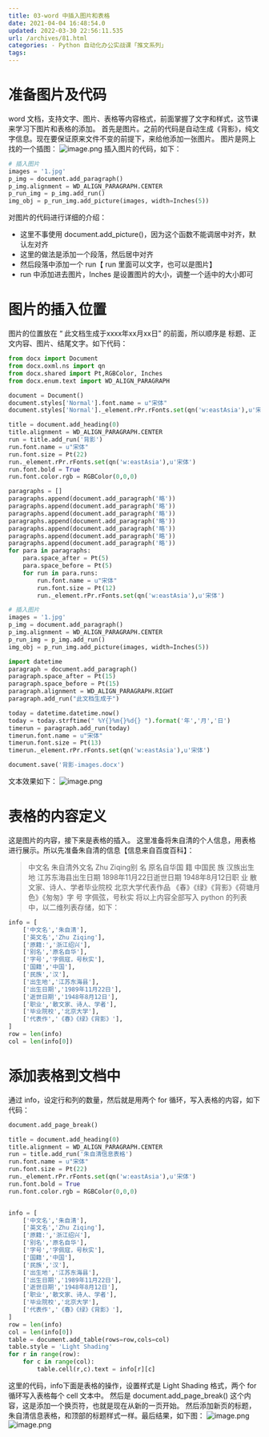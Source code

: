 ```yaml
---
title: 03-word 中插入图片和表格
date: 2021-04-04 16:48:54.0
updated: 2022-03-30 22:56:11.535
url: /archives/81.html
categories: - Python 自动化办公实战课「推文系列」
tags: 
---
```




# 准备图片及代码

word 文档，支持文字、图片、表格等内容格式，前面掌握了文字和样式，这节课来学习下图片和表格的添加。 首先是图片。之前的代码是自动生成《背影》，纯文字信息。现在要保证原来文件不变的前提下，来给他添加一张图片。 图片是网上找的一个插图： ![image.png](https://img-blog.csdnimg.cn/img_convert/511dea82c3befdff5a24163f36f1051f.png) 插入图片的代码，如下：

```python
# 插入图片
images = '1.jpg'
p_img = document.add_paragraph()
p_img.alignment = WD_ALIGN_PARAGRAPH.CENTER
p_run_img = p_img.add_run()
img_obj = p_run_img.add_picture(images, width=Inches(5))
```

对图片的代码进行详细的介绍：

*   这里不事使用 document.add\_picture()，因为这个函数不能调居中对齐，默认左对齐
*   这里的做法是添加一个段落，然后居中对齐
*   然后段落中添加一个 run【 run 里面可以文字，也可以是图片】
*   run 中添加进去图片，Inches 是设置图片的大小，调整一个适中的大小即可

# 图片的插入位置

图片的位置放在 “ 此文档生成于xxxx年xx月xx日” 的前面，所以顺序是 标题、正文内容、图片、结尾文字。如下代码：

```python
from docx import Document
from docx.oxml.ns import qn
from docx.shared import Pt,RGBColor, Inches
from docx.enum.text import WD_ALIGN_PARAGRAPH

document = Document()
document.styles['Normal'].font.name = u"宋体"
document.styles['Normal']._element.rPr.rFonts.set(qn('w:eastAsia'),u'宋体')

title = document.add_heading(0)
title.alignment = WD_ALIGN_PARAGRAPH.CENTER
run = title.add_run('背影')
run.font.name = u"宋体"
run.font.size = Pt(22)
run._element.rPr.rFonts.set(qn('w:eastAsia'),u'宋体')
run.font.bold = True
run.font.color.rgb = RGBColor(0,0,0)

paragraphs = []
paragraphs.append(document.add_paragraph('略'))
paragraphs.append(document.add_paragraph('略'))
paragraphs.append(document.add_paragraph('略'))
paragraphs.append(document.add_paragraph('略'))
paragraphs.append(document.add_paragraph('略'))
paragraphs.append(document.add_paragraph('略'))
paragraphs.append(document.add_paragraph('略'))
for para in paragraphs:
    para.space_after = Pt(5)
    para.space_before = Pt(5)
    for run in para.runs:
        run.font.name = u"宋体"
        run.font.size = Pt(12)
        run._element.rPr.rFonts.set(qn('w:eastAsia'),u'宋体')

# 插入图片
images = '1.jpg'
p_img = document.add_paragraph()
p_img.alignment = WD_ALIGN_PARAGRAPH.CENTER
p_run_img = p_img.add_run()
img_obj = p_run_img.add_picture(images, width=Inches(5))

import datetime
paragraph = document.add_paragraph()
paragraph.space_after = Pt(15)
paragraph.space_before = Pt(15)
paragraph.alignment = WD_ALIGN_PARAGRAPH.RIGHT
paragraph.add_run("此文档生成于")

today = datetime.datetime.now()
today = today.strftime(" %Y{}%m{}%d{} ").format('年','月','日')
timerun = paragraph.add_run(today)
timerun.font.name = u"宋体"
timerun.font.size = Pt(13)
timerun._element.rPr.rFonts.set(qn('w:eastAsia'),u'宋体')

document.save('背影-images.docx')
```

文本效果如下： ![image.png](https://img-blog.csdnimg.cn/img_convert/c4a1354ede6eff7a2d58870e00d0d7ae.png)

# 表格的内容定义

这是图片的内容，接下来是表格的插入。 这里准备将朱自清的个人信息，用表格进行展示。所以先准备朱自清的信息【信息来自百度百科】：

> 中文名 朱自清外文名 Zhu Ziqing别 名 原名自华国 籍 中国民 族 汉族出生地 江苏东海县出生日期 1898年11月22日逝世日期 1948年8月12日职 业 散文家、诗人、学者毕业院校 北京大学代表作品 《春》《绿》《背影》《荷塘月色》《匆匆》字 号 字佩弦，号秋实 将以上内容全部写入 python 的列表中，以二维列表存储，如下：

```python
info = [
    ['中文名','朱自清'],
    ['英文名','Zhu Ziqing'],
    ['原籍:','浙江绍兴'],
    ['别名','原名自华'],
    ['字号','字佩寇，号秋实'],
    ['国籍','中国'],
    ['民族','汉'],
    ['出生地','江苏东海县'],
    ['出生日期','1989年11月22日'],
    ['逝世日期','1948年8月12日'],
    ['职业','散文家、诗人、学者'],
    ['毕业院校','北京大学'],
    ['代表作','《春》《绿》《背影》'],
]
row = len(info)
col = len(info[0])
```

# 添加表格到文档中

通过 info，设定行和列的数量，然后就是用两个 for 循环，写入表格的内容，如下代码：

```python
document.add_page_break()

title = document.add_heading(0)
title.alignment = WD_ALIGN_PARAGRAPH.CENTER
run = title.add_run('朱自清信息表格')
run.font.name = u"宋体"
run.font.size = Pt(22)
run._element.rPr.rFonts.set(qn('w:eastAsia'),u'宋体')
run.font.bold = True
run.font.color.rgb = RGBColor(0,0,0)


info = [
    ['中文名','朱自清'],
    ['英文名','Zhu Ziqing'],
    ['原籍:','浙江绍兴'],
    ['别名','原名自华'],
    ['字号','字佩寇，号秋实'],
    ['国籍','中国'],
    ['民族','汉'],
    ['出生地','江苏东海县'],
    ['出生日期','1989年11月22日'],
    ['逝世日期','1948年8月12日'],
    ['职业','散文家、诗人、学者'],
    ['毕业院校','北京大学'],
    ['代表作','《春》《绿》《背影》'],
]
row = len(info)
col = len(info[0])
table = document.add_table(rows=row,cols=col)
table.style = 'Light Shading'
for r in range(row):
    for c in range(col):
        table.cell(r,c).text = info[r][c]
```

这里的代码，info下面是表格的操作，设置样式是 Light Shading 格式，两个 for 循环写入表格每个 cell 文本中。 然后是 document.add\_page\_break() 这个内容，这是添加一个换页符，也就是现在从新的一页开始。 然后添加新页的标题，朱自清信息表格，和顶部的标题样式一样。最后结果，如下图： ![image.png](https://img-blog.csdnimg.cn/img_convert/2a757dd2d6b9b70242391739d74d1eed.png) ![image.png](https://img-blog.csdnimg.cn/img_convert/a2647385716150042aa03bd8a6428a56.png)